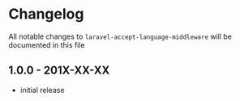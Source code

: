 # Changelog

All notable changes to `laravel-accept-language-middleware` will be documented in this file

## 1.0.0 - 201X-XX-XX

- initial release
